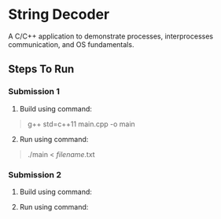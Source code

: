 # String Decoder
A C/C++ application to demonstrate processes, interprocesses communication, and OS fundamentals.

## Steps To Run
### Submission 1
1. Build using command:
> g++ std=c++11 main.cpp -o main

2. Run using command:
> ./main < _filename_.txt

### Submission 2
1. Build using command:
> 

2. Run using command:
> 
